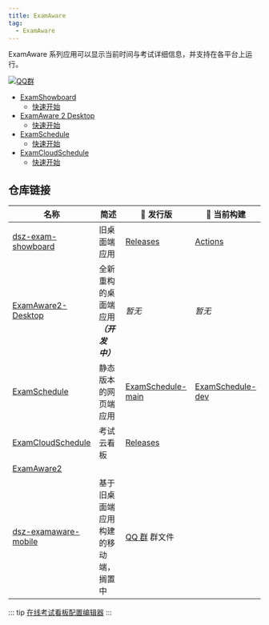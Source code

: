 ```yaml
---
title: ExamAware
tag:
  - ExamAware
---
```


ExamAware 系列应用可以显示当前时间与考试详细信息，并支持在各平台上运行。

[![QQ群](https://img.shields.io/badge/-QQ%E7%BE%A4%EF%BD%9C901670561-blue?style=flat&logo=QQ&logoColor=white)](https://qm.qq.com/q/zDiEipHsaI)

- [ExamShowboard](/dashboard/examaware/exam-showboard/index.md)
  - [快速开始](/dashboard/examaware/exam-showboard/get-started.md)
- [ExamAware 2 Desktop](/dashboard/examaware/examaware2-desktop/index.md)
  - [快速开始](/dashboard/examaware/examaware2-desktop/get-started.md)
- [ExamSchedule](/dashboard/examaware/examschedule/index.md)
  - [快速开始](/dashboard/examaware/examschedule/get-started.md)
- [ExamCloudSchedule](/dashboard/examaware/examcloudschedule/index.md)
  - [快速开始](/dashboard/examaware/examcloudschedule/get-started.md)

## 仓库链接

| 名称 | 简述 | 🚀 发行版 | 🚧 当前构建 |
| - | - | - | - |
| [dsz-exam-showboard](https://github.com/ExamAware/dsz-exam-showboard) | 旧桌面端应用 | [Releases](https://github.com/ExamAware/dsz-exam-showboard/releases) | [Actions](https://github.com/ExamAware/dsz-exam-showboard/actions) |
| [ExamAware2-Desktop](https://github.com/ExamAware/ExamAware2-Desktop) | 全新重构的桌面端应用 ***（开发中）*** | *暂无* | *暂无* |
| [ExamSchedule](https://github.com/ExamAware/ExamSchedule) | 静态版本的网页端应用 | [ExamSchedule-main](https://github.com/ExamAware/ExamSchedule) | [ExamSchedule-dev](https://github.com/ExamAware/ExamSchedule/tree/dev) |
| [ExamCloudSchedule](https://github.com/ExamAware/ExamCloudSchedule) | 考试云看板 | [Releases](https://github.com/ExamAware/ExamCloudSchedule/releases) | |
| [ExamAware2](https://github.com/ExamAware/ExamAware2) | | | |
| [dsz-examaware-mobile](https://github.com/ExamAware/dsz-examaware-mobile) | 基于旧桌面端应用构建的移动端，搁置中 | [QQ 群](https://qm.qq.com/q/zDiEipHsaI) 群文件 | |

::: tip
[在线考试看板配置编辑器](https://jursin.github.io/exam-config-editor/)
:::